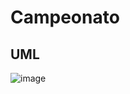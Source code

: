 # Campeonato
## UML
![image](https://github.com/user-attachments/assets/94c0aa0c-698e-4a62-b218-c04fb149b5b6)

